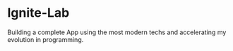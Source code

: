 # Ignite-Lab
Building a complete App using the most modern techs and accelerating my evolution in programming.
